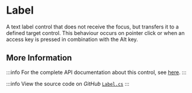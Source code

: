 # Label

A text label control that does not receive the focus, but transfers it to a defined target control. This behaviour occurs on pointer click or when an access key is pressed in combination with the Alt key.



## More Information

:::info
For the complete API documentation about this control, see [here](https://api-docs.avaloniaui.net/docs/T_Avalonia_Controls_Label).
:::

:::info
View the source code on _GitHub_ [`Label.cs`](https://github.com/AvaloniaUI/Avalonia/blob/master/src/Avalonia.Controls/Label.cs)
:::